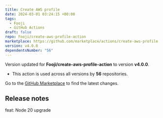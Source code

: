 ```yaml
---
title: Create AWS profile
date: 2024-03-01 03:24:15 +00:00
tags:
  - Fooji
  - GitHub Actions
draft: false
repo: Fooji/create-aws-profile-action
marketplace: https://github.com/marketplace/actions/create-aws-profile
version: v4.0.0
dependentsNumber: "56"
---
```



Version updated for **Fooji/create-aws-profile-action** to version **v4.0.0**.
- This action is used across all versions by **56** repositories.

Go to the [GitHub Marketplace](https://github.com/marketplace/actions/create-aws-profile) to find the latest changes.

## Release notes

feat: Node 20 upgrade

